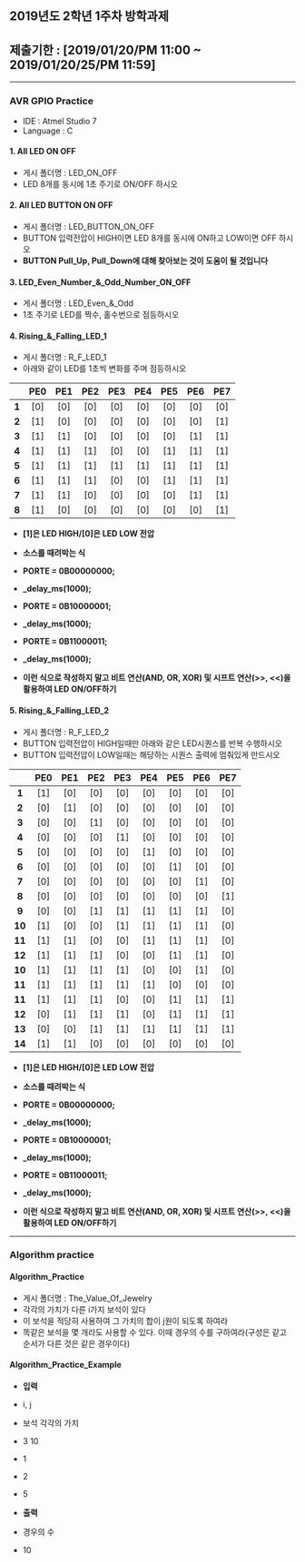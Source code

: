 ## 2019년도 2학년 1주차 방학과제
## 제출기한 : [2019/01/20/PM 11:00 ~ 2019/01/20/25/PM 11:59]

-------------------------------------------------------------------

### AVR GPIO Practice
- IDE : Atmel Studio 7
- Language : C
#### 1. All LED ON OFF
- 게시 폴더명 : LED_ON_OFF
- LED 8개를 동시에 1초 주기로 ON/OFF 하시오

#### 2. All LED BUTTON ON OFF
- 게시 폴더명 : LED_BUTTON_ON_OFF
- BUTTON 입력전압이 HIGH이면 LED 8개를 동시에 ON하고 LOW이면 OFF 하시오
- **BUTTON Pull_Up, Pull_Down에 대해 찾아보는 것이 도움이 될 것입니다**

#### 3. LED_Even_Number_&_Odd_Number_ON_OFF
- 게시 폴더명 : LED_Even_&_Odd
- 1초 주기로 LED를 짝수, 홀수번으로 점등하시오

#### 4. Rising_&_Falling_LED_1
- 게시 폴더명 : R_F_LED_1
- 아래와 같이 LED를 1초씩 변화를 주며 점등하시오
 
|       | **PE0** | **PE1** | **PE2** | **PE3** | **PE4** | **PE5** | **PE6** | **PE7** |
|:-----:|:-------:|:-------:|:-------:|:-------:|:-------:|:-------:|:-------:|:-------:|
| **1** |   [0]   |   [0]   |   [0]   |   [0]   |   [0]   |   [0]   |   [0]   |   [0]   |
| **2** |   [1]   |   [0]   |   [0]   |   [0]   |   [0]   |   [0]   |   [0]   |   [1]   |
| **3** |   [1]   |   [1]   |   [0]   |   [0]   |   [0]   |   [0]   |   [1]   |   [1]   |
| **4** |   [1]   |   [1]   |   [1]   |   [0]   |   [0]   |   [1]   |   [1]   |   [1]   |
| **5** |   [1]   |   [1]   |   [1]   |   [1]   |   [1]   |   [1]   |   [1]   |   [1]   |
| **6** |   [1]   |   [1]   |   [1]   |   [0]   |   [0]   |   [1]   |   [1]   |   [1]   |
| **7** |   [1]   |   [1]   |   [0]   |   [0]   |   [0]   |   [0]   |   [1]   |   [1]   |
| **8** |   [1]   |   [0]   |   [0]   |   [0]   |   [0]   |   [0]   |   [0]   |   [1]   |
 
- **[1]은 LED HIGH/[0]은 LED LOW 전압**
 
 
- **소스를 때려박는 식**
- **PORTE = 0B00000000;**
- **_delay_ms(1000);**
- **PORTE = 0B10000001;**
- **_delay_ms(1000);**
- **PORTE = 0B11000011;**
- **_delay_ms(1000);**
- **이런 식으로 작성하지 말고 비트 연산(AND, OR, XOR) 및 시프트 연산(>>, <<)을 활용하여 LED ON/OFF하기**

#### 5. Rising_&_Falling_LED_2
- 게시 폴더명 : R_F_LED_2
- BUTTON 입력전압이 HIGH일때만 아래와 같은 LED시퀀스를 반복 수행하시오
- BUTTON 입력전압이 LOW일때는 해당하는 시퀀스 출력에 멈춰있게 만드시오 
 
|       | **PE0** | **PE1** | **PE2** | **PE3** | **PE4** | **PE5** | **PE6** | **PE7** |
|:-----:|:-------:|:-------:|:-------:|:-------:|:-------:|:-------:|:-------:|:-------:|
| **1** |   [1]   |   [0]   |   [0]   |   [0]   |   [0]   |   [0]   |   [0]   |   [0]   |
| **2** |   [0]   |   [1]   |   [0]   |   [0]   |   [0]   |   [0]   |   [0]   |   [0]   |
| **3** |   [0]   |   [0]   |   [1]   |   [0]   |   [0]   |   [0]   |   [0]   |   [0]   |
| **4** |   [0]   |   [0]   |   [0]   |   [1]   |   [0]   |   [0]   |   [0]   |   [0]   |
| **5** |   [0]   |   [0]   |   [0]   |   [0]   |   [1]   |   [0]   |   [0]   |   [0]   |
| **6** |   [0]   |   [0]   |   [0]   |   [0]   |   [0]   |   [1]   |   [0]   |   [0]   |
| **7** |   [0]   |   [0]   |   [0]   |   [0]   |   [0]   |   [0]   |   [1]   |   [0]   |
| **8** |   [0]   |   [0]   |   [0]   |   [0]   |   [0]   |   [0]   |   [0]   |   [1]   |
| **9** |   [0]   |   [0]   |   [1]   |   [1]   |   [1]   |   [1]   |   [1]   |   [0]   |
| **10** |   [1]   |   [0]   |   [0]   |   [1]   |   [1]   |   [1]   |   [1]   |   [0]   |
| **11** |   [1]   |   [1]   |   [0]   |   [0]   |   [1]   |   [1]   |   [1]   |   [0]   |
| **12** |   [1]   |   [1]   |   [1]   |   [0]   |   [0]   |   [1]   |   [1]   |   [0]   |
| **10** |   [1]   |   [1]   |   [1]   |   [1]   |   [0]   |   [0]   |   [1]   |   [0]   |
| **11** |   [1]   |   [1]   |   [1]   |   [1]   |   [1]   |   [0]   |   [0]   |   [0]   |
| **11** |   [1]   |   [1]   |   [1]   |   [0]   |   [0]   |   [1]   |   [1]   |   [1]   |
| **12** |   [0]   |   [1]   |   [1]   |   [1]   |   [0]   |   [1]   |   [1]   |   [1]   |
| **13** |   [0]   |   [0]   |   [1]   |   [1]   |   [1]   |   [1]   |   [1]   |   [1]   |
| **14** |   [1]   |   [1]   |   [0]   |   [0]   |   [0]   |   [0]   |   [0]   |   [0]   |
 
- **[1]은 LED HIGH/[0]은 LED LOW 전압**
 
 
- **소스를 때려박는 식**
- **PORTE = 0B00000000;**
- **_delay_ms(1000);**
- **PORTE = 0B10000001;**
- **_delay_ms(1000);**
- **PORTE = 0B11000011;**
- **_delay_ms(1000);**
- **이런 식으로 작성하지 말고 비트 연산(AND, OR, XOR) 및 시프트 연산(>>, <<)을 활용하여 LED ON/OFF하기**

-------------------------------------------------------------------

### Algorithm practice
#### Algorithm_Practice
- 게시 폴더명 : The_Value_Of_Jewelry
- 각각의 가치가 다른 i가지 보석이 있다 
- 이 보석을 적당히 사용하여 그 가치의 합이 j원이 되도록 하여라
- 똑같은 보석을 몇 개라도 사용할 수 있다. 이때 경우의 수를 구하여라(구성은 같고 순서가 다른 것은 같은 경우이다)

#### Algorithm_Practice_Example
- **입력**
- i, j
- 보석 각각의 가치
- 3 10
- 1
- 2
- 5
 
 
- **출력**
- 경우의 수
- 10

